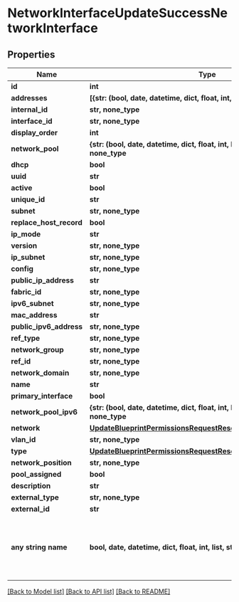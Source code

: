 # NetworkInterfaceUpdateSuccessNetworkInterface


## Properties
Name | Type | Description | Notes
------------ | ------------- | ------------- | -------------
**id** | **int** |  | [optional] 
**addresses** | **[{str: (bool, date, datetime, dict, float, int, list, str, none_type)}]** |  | [optional] 
**internal_id** | **str, none_type** |  | [optional] 
**interface_id** | **str, none_type** |  | [optional] 
**display_order** | **int** |  | [optional] 
**network_pool** | **{str: (bool, date, datetime, dict, float, int, list, str, none_type)}, none_type** |  | [optional] 
**dhcp** | **bool** |  | [optional] 
**uuid** | **str** |  | [optional] 
**active** | **bool** |  | [optional] 
**unique_id** | **str** |  | [optional] 
**subnet** | **str, none_type** |  | [optional] 
**replace_host_record** | **bool** |  | [optional] 
**ip_mode** | **str** |  | [optional] 
**version** | **str, none_type** |  | [optional] 
**ip_subnet** | **str, none_type** |  | [optional] 
**config** | **str, none_type** |  | [optional] 
**public_ip_address** | **str** |  | [optional] 
**fabric_id** | **str, none_type** |  | [optional] 
**ipv6_subnet** | **str, none_type** |  | [optional] 
**mac_address** | **str** |  | [optional] 
**public_ipv6_address** | **str, none_type** |  | [optional] 
**ref_type** | **str, none_type** |  | [optional] 
**network_group** | **str, none_type** |  | [optional] 
**ref_id** | **str, none_type** |  | [optional] 
**network_domain** | **str, none_type** |  | [optional] 
**name** | **str** |  | [optional] 
**primary_interface** | **bool** |  | [optional] 
**network_pool_ipv6** | **{str: (bool, date, datetime, dict, float, int, list, str, none_type)}, none_type** |  | [optional] 
**network** | [**UpdateBlueprintPermissionsRequestResourcePermissionSitesInner**](UpdateBlueprintPermissionsRequestResourcePermissionSitesInner.md) |  | [optional] 
**vlan_id** | **str, none_type** |  | [optional] 
**type** | [**UpdateBlueprintPermissionsRequestResourcePermissionSitesInner**](UpdateBlueprintPermissionsRequestResourcePermissionSitesInner.md) |  | [optional] 
**network_position** | **str, none_type** |  | [optional] 
**pool_assigned** | **bool** |  | [optional] 
**description** | **str** |  | [optional] 
**external_type** | **str, none_type** |  | [optional] 
**external_id** | **str** |  | [optional] 
**any string name** | **bool, date, datetime, dict, float, int, list, str, none_type** | any string name can be used but the value must be the correct type | [optional]

[[Back to Model list]](../README.md#documentation-for-models) [[Back to API list]](../README.md#documentation-for-api-endpoints) [[Back to README]](../README.md)


